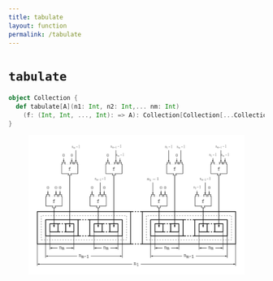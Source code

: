 ```yaml
---
title: tabulate
layout: function
permalink: /tabulate
---
```


# `tabulate`

~~~ scala
object Collection {
  def tabulate[A](n1: Int, n2: Int,... nm: Int)
    (f: (Int, Int, ..., Int): => A): Collection[Collection[...Collection[A]]]
}
~~~

<figure class="diagram">
  <img src="images/tabulate.svg" alt="tabulate function">
  <!-- <figcaption class="diagram-desc"></figcaption> -->
</figure>
